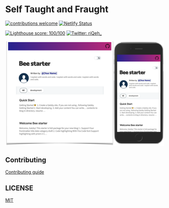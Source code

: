 # Self Taught and Fraught

[![contributions welcome](https://img.shields.io/badge/contributions-welcome-brightgreen.svg?style=flat)]() [![Netlify Status](https://api.netlify.com/api/v1/badges/8733f757-7d10-4c2d-a9df-22fc3b3b4c12/deploy-status)](https://app.netlify.com/sites/compassionate-murdock-a154a3/deploys)

[![Lighthouse score: 100/100](https://lighthouse-badge.appspot.com/?score=100)](https://github.com/ebidel/lighthouse-badge) <a href="https://twitter.com/riQeh_">
<img alt="Twitter: riQeh_" src="https://img.shields.io/twitter/follow/riQeh_.svg?style=social" target="_blank" />
</a>

![screenshot](./assets/screenshot.png)

## Contributing

[Contributing guide](./CONTRIBUTING.md)

## LICENSE

[MIT](./LICENSE)
